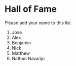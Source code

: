 # Hall of Fame
Please add your name to this list

1. Jose
2. Alex
3. Benjamin
4. Nick
5. Matthew
6. Nathan Navarijo
